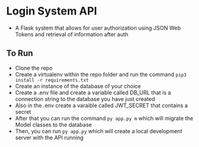 # Login System API

- A Flask system that allows for user authorization using JSON Web Tokens and retrieval of information after auth

## To Run

- Clone the repo 
- Create a virtualenv within the repo folder and run the command `pip3 install -r requirements.txt`
- Create an instance of the database of your choice
- Create a .env file and create a variable called DB_URL that is a connection string to the database you have just created
- Also in the .env create a varaible called JWT_SECRET that contains a secret
- After that you can run the command `py app.py m` which will migrate the Model classes to the database
- Then, you can run `py app.py` which will create a local development server with the API running
